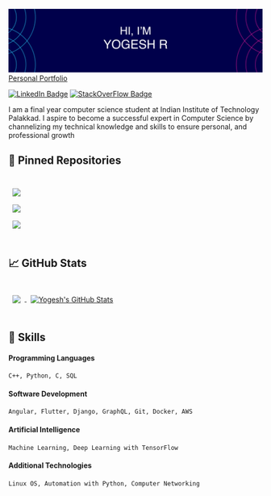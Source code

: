 ![Yogesh GitHub Banner](./assets/banner.png)
[Personal Portfolio](https://yogesh7920.github.io/)

[![LinkedIn Badge](https://img.shields.io/badge/LinkedIn-Profile-informational?style=flat&logo=linkedin&logoColor=white&color=0D76A8)](https://www.linkedin.com/in/yogesh-r-0a5220193/)
[![StackOverFlow Badge](https://img.shields.io/badge/StackOverFlow-Profile-informational?style=flat&logo=stackoverflow&logoColor=white&color=1CA2F1)](https://stackoverflow.com/users/13975077/yogesh)

I am a final year computer science student at Indian Institute of Technology Palakkad.
I aspire to become a successful expert in Computer Science by channelizing my technical knowledge and skills to ensure personal,
and professional growth

## 📌 Pinned Repositories

<br>

<a href="https://github.com/Yogesh7920/meet.me">
  <img align="center" style="margin:0.5rem" src="https://github-readme-stats.vercel.app/api/pin/?username=Yogesh7920&repo=meet.me&title_color=ffffff&text_color=c9cacc&icon_color=4AB197&bg_color=1A2B34" />
</a>

<br>

<a href="https://github.com/Yogesh7920/Pegasus-Driver-Assistance">
  <img align="center" style="margin:0.5rem" src="https://github-readme-stats.vercel.app/api/pin/?username=Yogesh7920&repo=Pegasus-Driver-Assistance&title_color=ffffff&text_color=c9cacc&icon_color=4AB197&bg_color=1A2B34" />
</a>

<br>

<a href="https://github.com/Yogesh7920/Tiger-Compiler">
  <img align="center" style="margin:0.5rem" src="https://github-readme-stats.vercel.app/api/pin/?username=Yogesh7920&repo=Tiger-Compiler&title_color=ffffff&text_color=c9cacc&icon_color=4AB197&bg_color=1A2B34" />
</a>

<br>
<br>

## &#x1f4c8; GitHub Stats

<br>

<a href="https://github.com/Yogesh7920">
  <img align="center" style="margin:0.5rem" src="https://github-readme-stats.vercel.app/api/top-langs/?username=Yogesh7920&hide=html,css&title_color=ffffff&text_color=c9cacc&icon_color=4AB197&bg_color=1A2B34" />
</a>

<a href="https://github.com/Yogesh7920">
  <img align="center" style="margin:0.5rem" src="https://github-readme-stats.vercel.app/api?username=Yogesh7920&show_icons=true&line_height=27&count_private=true&title_color=ffffff&text_color=c9cacc&icon_color=4AB097&bg_color=1A2B34" alt="Yogesh's GitHub Stats" />
</a>

<br>
<br>

## 💼 Skills

#### Programming Languages
    C++, Python, C, SQL

#### Software Development
    Angular, Flutter, Django, GraphQL, Git, Docker, AWS

#### Artificial Intelligence
    Machine Learning, Deep Learning with TensorFlow

#### Additional Technologies
    Linux OS, Automation with Python, Computer Networking

<br>
